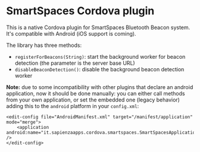 # SmartSpaces Cordova plugin

This is a native Cordova plugin for SmartSpaces Bluetooth Beacon system. It's compatible with Android (iOS support is coming).

The library has three methods:

* `registerForBeacons(String)`: start the background worker for beacon detection (the parameter is the server base URL)
* `disableBeaconDetection()`: disable the background beacon detection worker

**Note:** due to some incompatibility with other plugins that declare an android application, now it should be done manually: you can either call methods from your own application, or set the embedded one (legacy behavior) adding this to the `android` platform in your `config.xml`:

	<edit-config file="AndroidManifest.xml" target="/manifest/application" mode="merge">
		<application android:name="it.sapienzaapps.cordova.smartspaces.SmartSpacesApplication" />
	</edit-config>
